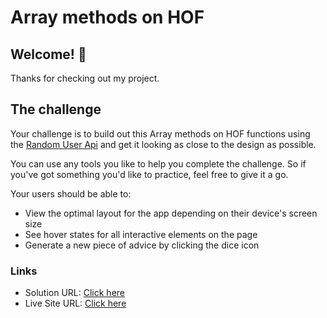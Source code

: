 # Array methods on HOF

## Welcome! 👋

Thanks for checking out my project.

## The challenge

Your challenge is to build out this Array methods on HOF functions using the [Random User Api](https://random-data-api.com/api/v2/users?size=1&is_xml=true) and get it looking as close to the design as possible.

You can use any tools you like to help you complete the challenge. So if you've got something you'd like to practice, feel free to give it a go.

Your users should be able to:

- View the optimal layout for the app depending on their device's screen size
- See hover states for all interactive elements on the page
- Generate a new piece of advice by clicking the dice icon

### Links

- Solution URL: [Click here](https://github.com/Vinoth30457/currency-exchange.git)
- Live Site URL: [Click here](https://tiny-cascaron-581ec0.netlify.app)
